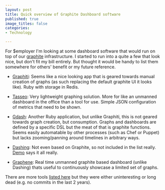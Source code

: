 ```yaml
---
layout: post
title: Quick overview of Graphite Dashboard software
published: true
image_titles: false
categories:
- Technology

---
```


For $employer I'm looking at some dashboard software that would run on top of
our [graphite](http://graphite.wikidot.com/start) infrastructure. I started 
to run into a quite a few that look
nice, but don't fit my bill entirely. But thought it would be handy to list
them somewhere for others' benefit or my future reference.

* [Graphiti](https://github.com/paperlesspost/graphiti): Seems like a nice
  looking app that is geared towards manual creation of graphs (as such
  replacing the default graphite UI it looks like). Ruby with storage in
  Redis.

* [Tasseo](https://github.com/obfuscurity/tasseo): Very lightweight graphing
  solution. More for like an unmanned dashboard in the office than a tool for
  use. Simple JSON configuration of metrics that need to be shown.


* [Gdash](https://github.com/ripienaar/gdash): Another Ruby application, but
  unlike Graphiti, this is not geared towards graph creation, but consumption.
  Graphs and dashboards are defined by a specific DSL but the meat of that is
  graphite functions. Seems easily automatable by other processes (such as
  Chef or Puppet) but lacks zooming/panning around timelines in arbitrary ways.

* [Dashing](http://shopify.github.com/dashing/): Not even based on Graphite,
  so not included in the list really.
  [Demo](http://dashingdemo.herokuapp.com/sample) says it all really.

* [Graphene](http://jondot.github.com/graphene/): Real time unmanned graphite
  based dashboard (unlike Dashing) thats useful to continuously showcase a
  limited set of graphs.

There are more tools [listed
here](http://graphite.readthedocs.org/en/1.0/tools.html) but they were either
uninteresting or long dead (e.g. no commits in the last 2 years).

